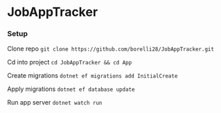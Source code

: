 # JobAppTracker


### Setup
Clone repo
`git clone https://github.com/borelli28/JobAppTracker.git`

Cd into project
`cd JobAppTracker && cd App`

Create migrations
`dotnet ef migrations add InitialCreate`

Apply migrations
`dotnet ef database update`

Run app server
`dotnet watch run`
